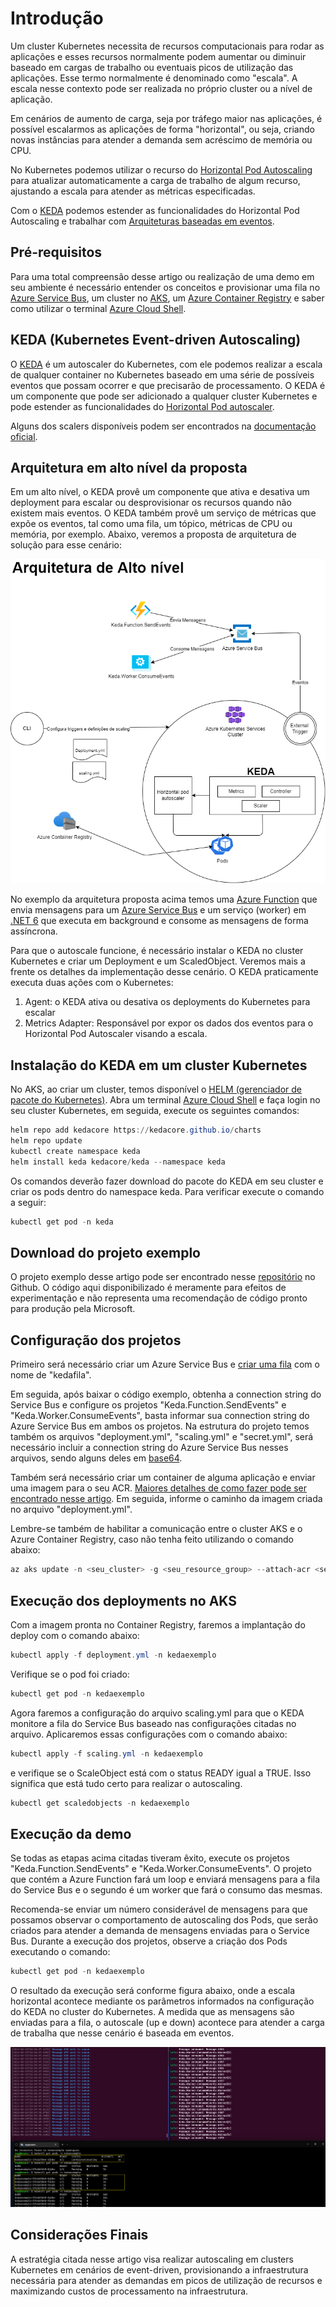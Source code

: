 # Introdução 

Um cluster Kubernetes necessita de recursos computacionais para rodar as aplicações e esses recursos normalmente podem aumentar ou diminuir baseado em cargas de trabalho ou eventuais picos de utilização das aplicações. Esse termo normalmente é denominado como "escala".
A escala nesse contexto pode ser realizada no próprio cluster ou a nível de aplicação.

Em cenários de aumento de carga, seja por tráfego maior nas aplicações, é possível escalarmos as aplicações de forma "horizontal", ou seja, criando novas instâncias para atender a demanda sem acréscimo de memória ou CPU.

No Kubernetes podemos utilizar o recurso do [Horizontal Pod Autoscaling](https://kubernetes.io/docs/tasks/run-application/horizontal-pod-autoscale/) para atualizar automaticamente a carga de trabalho de algum recurso, ajustando a escala para atender as métricas especificadas.

Com o [KEDA](https://keda.sh/) podemos estender as funcionalidades do Horizontal Pod Autoscaling e trabalhar com [Arquiteturas baseadas em eventos](https://docs.microsoft.com/en-us/azure/architecture/guide/architecture-styles/event-driven).

## Pré-requisitos

Para uma total compreensão desse artigo ou realização de uma demo em seu ambiente é necessário entender os conceitos e provisionar uma fila no [Azure Service Bus](https://docs.microsoft.com/pt-br/azure/service-bus-messaging/service-bus-messaging-overview), um cluster no [AKS](https://azure.microsoft.com/pt-br/services/kubernetes-service/), um [Azure Container Registry](https://azure.microsoft.com/en-us/services/container-registry/) e saber como utilizar o terminal [Azure Cloud Shell](https://docs.microsoft.com/en-us/azure/cloud-shell/overview).

## KEDA (Kubernetes Event-driven Autoscaling)

O [KEDA](https://keda.sh/) é um autoscaler do Kubernetes, com ele podemos realizar a escala de qualquer container no Kubernetes baseado em uma série de possíveis eventos que possam ocorrer e que precisarão de processamento. O KEDA é um componente que pode ser adicionado a qualquer cluster Kubernetes e pode estender as funcionalidades do [Horizontal Pod autoscaler](https://kubernetes.io/docs/tasks/run-application/horizontal-pod-autoscale/).

Alguns dos scalers disponíveis podem ser encontrados na [documentação oficial](https://keda.sh/docs/2.7/scalers/).

## Arquitetura em alto nível da proposta

Em um alto nível, o KEDA provê um componente que ativa e desativa um deployment para escalar ou desprovisionar os recursos quando não existem mais eventos. O KEDA também provê um serviço de métricas que expõe os eventos, tal como uma fila, um tópico, métricas de CPU ou memória, por exemplo. Abaixo, veremos a proposta de arquitetura de solução para esse cenário:

![arquitetura-keda-aks](highlevel-architecture.png)

No exemplo da arquitetura proposta acima temos uma [Azure Function](https://docs.microsoft.com/en-us/azure/azure-functions/) que envia mensagens para um [Azure Service Bus](https://docs.microsoft.com/pt-br/azure/service-bus-messaging/service-bus-messaging-overview) e um serviço (worker) em [.NET 6](https://dotnet.microsoft.com/en-us/download/dotnet/6.0) que executa em background e consome as mensagens de forma assíncrona.

Para que o autoscale funcione, é necessário instalar o KEDA no cluster Kubernetes e criar um Deployment e um ScaledObject. Veremos mais a frente os detalhes da implementação desse cenário. O KEDA praticamente executa duas ações com o Kubernetes:

1. Agent: o KEDA ativa ou desativa os deployments do Kubernetes para escalar
2. Metrics Adapter: Responsável por expor os dados dos eventos para o Horizontal Pod Autoscaler visando a escala.

## Instalação do KEDA em um cluster Kubernetes

No AKS, ao criar um cluster, temos disponível o [HELM (gerenciador de pacote do Kubernetes)](https://helm.sh/). Abra um terminal [Azure Cloud Shell](https://docs.microsoft.com/en-us/azure/cloud-shell/overview) e faça login no seu cluster Kubernetes, em seguida, execute os seguintes comandos:

```powershell
helm repo add kedacore https://kedacore.github.io/charts
helm repo update
kubectl create namespace keda
helm install keda kedacore/keda --namespace keda
```

Os comandos deverão fazer download do pacote do KEDA em seu cluster e criar os pods dentro do namespace keda. Para verificar execute o comando a seguir:

```powershell
kubectl get pod -n keda
```

## Download do projeto exemplo

O projeto exemplo desse artigo pode ser encontrado nesse [repositório](https://github.com/rcarneironet/lab_aks_keda) no Github. O código aqui disponibilizado é meramente para efeitos de experimentação e não representa uma recomendação de código pronto para produção pela Microsoft.

## Configuração dos projetos

Primeiro será necessário criar um Azure Service Bus e [criar uma fila](https://docs.microsoft.com/en-us/azure/service-bus-messaging/service-bus-quickstart-portal) com o nome de "kedafila".

Em seguida, após baixar o código exemplo, obtenha a connection string do Service Bus e configure os projetos "Keda.Function.SendEvents" e "Keda.Worker.ConsumeEvents", basta informar sua connection string do Azure Service Bus em ambos os projetos. Na estrutura do projeto temos também os arquivos "deployment.yml", "scaling.yml" e "secret.yml", será necessário incluir a connection string do Azure Service Bus nesses arquivos, sendo alguns deles em [base64](https://en.wikipedia.org/wiki/Base64).

Também será necessário criar um container de alguma aplicação e enviar uma imagem para o seu ACR. [Maiores detalhes de como fazer pode ser encontrado nesse artigo](https://docs.microsoft.com/pt-br/azure/container-registry/container-registry-get-started-docker-cli?tabs=azure-cli). Em seguida, informe o caminho da imagem criada no arquivo "deployment.yml".

Lembre-se também de habilitar a comunicação entre o cluster AKS e o Azure Container Registry, caso não tenha feito utilizando o comando abaixo:

```powershell
az aks update -n <seu_cluster> -g <seu_resource_group> --attach-acr <seu_acr>
```

## Execução dos deployments no AKS

Com a imagem pronta no Container Registry, faremos a implantação do deploy com o comando abaixo:

```powershell
kubectl apply -f deployment.yml -n kedaexemplo
```

Verifique se o pod foi criado:

```powershell
kubectl get pod -n kedaexemplo
```

Agora faremos a configuração do arquivo scaling.yml para que o KEDA monitore a fila do Service Bus baseado nas configurações citadas no arquivo. Aplicaremos essas configurações com o comando abaixo:

```powershell
kubectl apply -f scaling.yml -n kedaexemplo
```

e verifique se o ScaleObject está com o status READY igual a TRUE. Isso significa que está tudo certo para realizar o autoscaling.

```powershell
kubectl get scaledobjects -n kedaexemplo
```

## Execução da demo

Se todas as etapas acima citadas tiveram êxito, execute os projetos "Keda.Function.SendEvents" e "Keda.Worker.ConsumeEvents". O projeto que contém a Azure Function fará um loop e enviará mensagens para a fila do Service Bus e o segundo é um worker que fará o consumo das mesmas.

Recomenda-se enviar um número considerável de mensagens para que possamos observar o comportamento de autoscaling dos Pods, que serão criados para atender a demanda de mensagens enviadas para o Service Bus. Durante a execução dos projetos, observe a criação dos Pods executando o comando:

```powershell
kubectl get pod -n kedaexemplo
```

O resultado da execução será conforme figura abaixo, onde a escala horizontal acontece mediante os parâmetros informados na configuração do KEDA no cluster do Kubernetes. A medida que as mensagens são enviadas para a fila, o autoscale (up e down) acontece para atender a carga de trabalha que nesse cenário é baseada em eventos.

![arquitetura-keda-aks](resultado.png)

## Considerações Finais

A estratégia citada nesse artigo visa realizar autoscaling em clusters Kubernetes em cenários de event-driven, provisionando a infraestrutura necessária para atender as demandas em picos de utilização de recursos e maximizando custos de processamento na infraestrutura.